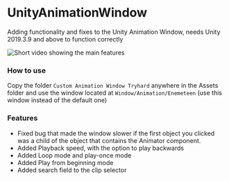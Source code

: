 # UnityAnimationWindow
Adding functionality and fixes to the Unity Animation Window, needs Unity 2019.3.9 and above to function correctly

![Short video showing the main features](https://raw.githubusercontent.comforestrf/UnityAnimationWindow/master/preview.gif)

### How to use
Copy the folder `Custom Animation Window Tryhard` anywhere in the Assets folder and use the window located at `Window/Animation/Enemeteen` (use this window instead of the default one)

### Features
- Fixed bug that made the window slower if the first object you clicked was a child of the object that contains the Animator component.
- Added Playback speed, with the option to play backwards
- Added Loop mode and play-once mode
- Added Play from beginning mode
- Added search field to the clip selector
